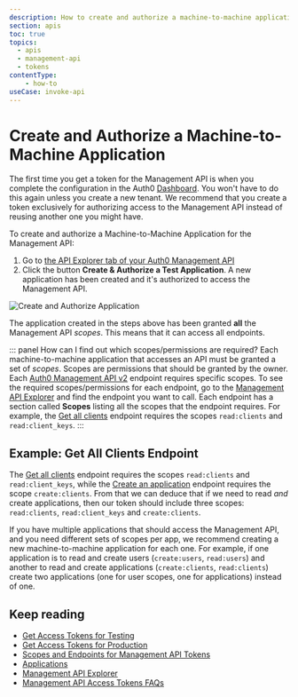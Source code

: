 ```yaml
---
description: How to create and authorize a machine-to-machine application for calling Management API endpoints using Access Tokens.
section: apis
toc: true
topics:
  - apis
  - management-api
  - tokens
contentType: 
    - how-to
useCase: invoke-api
---
```


# Create and Authorize a Machine-to-Machine Application

The first time you get a token for the Management API is when you complete the configuration in the Auth0 [Dashboard](${manage_url}). You won't have to do this again unless you create a new tenant. We recommend that you create a token exclusively for authorizing access to the Management API instead of reusing another one you might have.

To create and authorize a Machine-to-Machine Application for the Management API:

1. Go to [the API Explorer tab of your Auth0 Management API](${manage_url}/#/apis/management/explorer)
2. Click the button __Create & Authorize a Test Application__. A new application has been created and it's authorized to access the Management API.

![Create and Authorize Application](/media/articles/api/tokens/create-authorize-client.png)

The application created in the steps above has been granted __all__ the Management API <dfn data-key="scope">scopes</dfn>. This means that it can access all endpoints.

::: panel How can I find out which scopes/permissions are required?
Each machine-to-machine application that accesses an API must be granted a set of <dfn data-key="scope">scopes</dfn>. Scopes are permissions that should be granted by the owner. Each [Auth0 Management API v2](/api/management/v2) endpoint requires specific scopes. To see the required scopes/permissions for each endpoint, go to the [Management API Explorer](/api/management/v2#!) and find the endpoint you want to call. Each endpoint has a section called **Scopes** listing all the scopes that the endpoint requires. For example, the [Get all clients](/api/management/v2#!/Clients/get_clients) endpoint requires the scopes `read:clients` and `read:client_keys`.
:::

## Example: Get All Clients Endpoint

The [Get all clients](/api/management/v2#!/Clients/get_clients) endpoint requires the scopes `read:clients` and `read:client_keys`, while the [Create an application](/api/management/v2#!/Clients/post_clients) endpoint requires the scope `create:clients`. From that we can deduce that if we need to read _and_ create applications, then our token should include three scopes: `read:clients`, `read:client_keys` and `create:clients`.

If you have multiple applications that should access the Management API, and you need different sets of scopes per app, we recommend creating a new machine-to-machine application for each one. For example, if one application is to read and create users (`create:users`, `read:users`) and another to read and create applications (`create:clients`, `read:clients`) create two applications (one for user scopes, one for applications) instead of one.

## Keep reading

* [Get Access Tokens for Testing](/api/management/v2/get-access-tokens-for-test)
* [Get Access Tokens for Production](/api/management/v2/get-access-tokens-for-production)
* [Scopes and Endpoints for Management API Tokens](/api/management/v2/get-access-tokens-for-spas)
* [Applications](/applications)
* [Management API Explorer](/api/management/v2#!)
* [Management API Access Tokens FAQs](/api/management/v2/faq-management-api-access-tokens)
